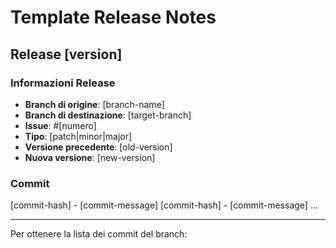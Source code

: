 # Template Release Notes

## Release [version]

### Informazioni Release
- **Branch di origine**: [branch-name]
- **Branch di destinazione**: [target-branch]
- **Issue**: #[numero]
- **Tipo**: [patch|minor|major]
- **Versione precedente**: [old-version]
- **Nuova versione**: [new-version]

### Commit
[commit-hash] - [commit-message]
[commit-hash] - [commit-message]
...

---

Per ottenere la lista dei commit del branch:
